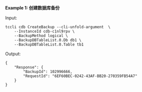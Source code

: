 **Example 1: 创建数据库备份**



Input: 

```
tccli cdb CreateBackup --cli-unfold-argument  \
    --InstanceId cdb-c1nl9rpv \
    --BackupMethod logical \
    --BackupDBTableList.0.Db db1 \
    --BackupDBTableList.0.Table tb1
```

Output: 
```
{
    "Response": {
        "BackupId": 102996666,
        "RequestId": "6EF60BEC-0242-43AF-BB20-270359FB54A7"
    }
}
```

